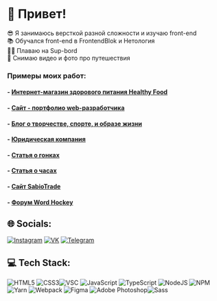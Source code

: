 # 👋 Привет!
😎 Я занимаюсь версткой разной сложности и изучаю front-end<br>📚 Обучался front-end в FrontendBlok и Нетология<br>🏄‍♂️ Плаваю на Sup-bord<br>🎥 Снимаю видео и фото про путешествия

### Примеры моих работ:
#### - [ Интернет-магазин здорового питания Healthy Food](https://dzuba110729.github.io/modele02-Shop/dist/)
#### - [ Сайт - портфолио web-разработчика](https://dzuba110729.github.io/Portfolio/dist/)
#### - [ Блог о творчестве, спорте, и образе жизни](https://dzuba110729.github.io/mq_diplom/)
#### - [ Юридическая компания](https://dzuba110729.github.io/LogoType/)
#### - [ Статья о гонках](https://dzuba110729.github.io/Lamba/)
#### - [ Статья о часах](https://dzuba110729.github.io/watch/)
#### - [ Сайт SabioTrade](https://dzuba110729.github.io/SabioTrade-new/)
#### - [ Форум Word Hockey](https://dzuba110729.github.io/Word-Hockey-Forum/)

## 🌐 Socials:
[![Instagram](https://img.shields.io/badge/Instagram-%23E4405F.svg?logo=Instagram&logoColor=white)](https://instagram.com/dzyu_bikkk) [![VK](https://img.shields.io/badge/VK-%231DA1F2.svg?logo=VK&logoColor=white)](https://vk.com/idrnd_1) [![Telegram](https://img.shields.io/badge/-Telegram-090909?style=for-the-badge&logo=telegram&logoColor=27A0D9)](https://t.me/dz_anti)

## 💻 Tech Stack:
![HTML5](https://img.shields.io/badge/html5-%23E34F26.svg?style=for-the-badge&logo=html5&logoColor=white) ![CSS3](https://img.shields.io/badge/css3-%231572B6.svg?style=for-the-badge&logo=css3&logoColor=white)![VSC](https://img.shields.io/badge/-VSCode-090909?style=for-the-badge&logo=visualstudiocode&logoColor=007ACC) ![JavaScript](https://img.shields.io/badge/javascript-%23323330.svg?style=for-the-badge&logo=javascript&logoColor=%23F7DF1E) ![TypeScript](https://img.shields.io/badge/typescript-%23007ACC.svg?style=for-the-badge&logo=typescript&logoColor=white) ![NodeJS](https://img.shields.io/badge/node.js-6DA55F?style=for-the-badge&logo=node.js&logoColor=white) ![NPM](https://img.shields.io/badge/NPM-%23000000.svg?style=for-the-badge&logo=npm&logoColor=white) ![Yarn](https://img.shields.io/badge/yarn-%232C8EBB.svg?style=for-the-badge&logo=yarn&logoColor=white) ![Webpack](https://img.shields.io/badge/webpack-%238DD6F9.svg?style=for-the-badge&logo=webpack&logoColor=black) ![Figma](https://img.shields.io/badge/-Figma-090909?style=for-the-badge&logo=Figma&logoColor=F24E1E)
![Adobe Photoshop](https://img.shields.io/badge/-Photoshop-090909?style=for-the-badge&logo=adobephotoshop&logoColor=31A8FF)![Sass](https://img.shields.io/badge/-Sass-black?style=for-the-badge&logo=Sass&logoColor=#FFFFFF)
